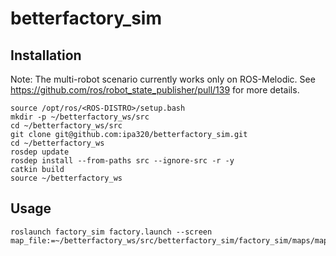 # betterfactory_sim

## Installation

Note: The multi-robot scenario currently works only on ROS-Melodic. See https://github.com/ros/robot_state_publisher/pull/139 for more details.

```
source /opt/ros/<ROS-DISTRO>/setup.bash
mkdir -p ~/betterfactory_ws/src
cd ~/betterfactory_ws/src
git clone git@github.com:ipa320/betterfactory_sim.git
cd ~/betterfactory_ws
rosdep update
rosdep install --from-paths src --ignore-src -r -y
catkin build
source ~/betterfactory_ws
```

## Usage

```
roslaunch factory_sim factory.launch --screen map_file:=~/betterfactory_ws/src/betterfactory_sim/factory_sim/maps/map.yaml
```
